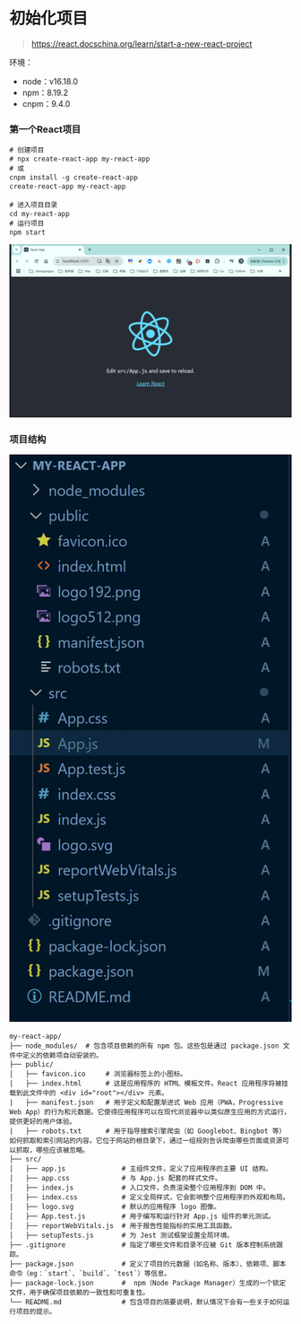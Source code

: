 # 初始化项目

> https://react.docschina.org/learn/start-a-new-react-project

环境：
- node：v16.18.0
- npm：8.19.2
- cnpm：9.4.0

### 第一个React项目

```shell
# 创建项目
# npx create-react-app my-react-app
# 或
cnpm install -g create-react-app
create-react-app my-react-app

# 进入项目目录
cd my-react-app
# 运行项目
npm start
```

![](./images/01-初始化项目_1734778616209.png)


### 项目结构

![](./images/01-初始化项目_1734780220204.png)

```
my-react-app/
├── node_modules/  # 包含项目依赖的所有 npm 包。这些包是通过 package.json 文件中定义的依赖项自动安装的。
├── public/
│   ├── favicon.ico     # 浏览器标签上的小图标。
|   ├── index.html      # 这是应用程序的 HTML 模板文件。React 应用程序将被挂载到此文件中的 <div id="root"></div> 元素。
|   ├── manifest.json   # 用于定义和配置渐进式 Web 应用（PWA，Progressive Web App）的行为和元数据。它使得应用程序可以在现代浏览器中以类似原生应用的方式运行，提供更好的用户体验。
|   ├── robots.txt      # 用于指导搜索引擎爬虫（如 Googlebot、Bingbot 等）如何抓取和索引网站的内容。它位于网站的根目录下，通过一组规则告诉爬虫哪些页面或资源可以抓取，哪些应该被忽略。
├── src/
│   ├── app.js              # 主组件文件，定义了应用程序的主要 UI 结构。
│   ├── app.css             # 与 App.js 配套的样式文件。
│   ├── index.js            # 入口文件，负责渲染整个应用程序到 DOM 中。
│   ├── index.css           # 定义全局样式，它会影响整个应用程序的外观和布局。
│   ├── logo.svg            # 默认的应用程序 logo 图像。
│   ├── App.test.js         # 用于编写和运行针对 App.js 组件的单元测试。
│   ├── reportWebVitals.js  # 用于报告性能指标的实用工具函数。
│   ├── setupTests.js       # 为 Jest 测试框架设置全局环境。
├── .gitignore              # 指定了哪些文件和目录不应被 Git 版本控制系统跟踪。
├── package.json            # 定义了项目的元数据（如名称、版本）、依赖项、脚本命令（eg：`start`、`build`、`test`）等信息。
├── package-lock.json       #  npm（Node Package Manager）生成的一个锁定文件，用于确保项目依赖的一致性和可重复性。
└── README.md               # 包含项目的简要说明，默认情况下会有一些关于如何运行项目的提示。
```

